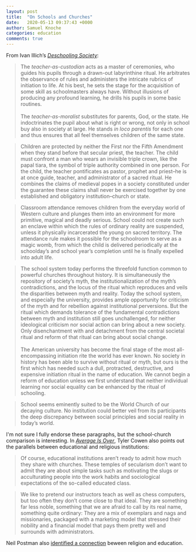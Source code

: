 ```yaml
---
layout: post
title:  "On Schools and Churches"
date:   2020-05-13 09:37:43 +0000
author: Samuel Knoche
categories: education
comments: true
---
```


From Ivan Illich’s [*Deschooling Society*](https://www.amazon.com/Deschooling-Society-Open-Forum-S-ebook/dp/B007EDLBBI/):

> The *teacher-as-custodian* acts as a master of ceremonies, who guides his pupils through a drawn-out labyrinthine ritual. He arbitrates the observance of rules and administers the intricate rubrics of initiation to life. At his best, he sets the stage for the acquisition of some skill as schoolmasters always have. Without illusions of producing any profound learning, he drills his pupils in some basic routines. <br/><br/>
The *teacher-as-moralist* substitutes for parents, God, or the state. He indoctrinates the pupil about what is right or wrong, not only in school buy also in society at large. He stands *in loco parentis* for each one and thus ensures that all feel themselves children of the same state.
 
> Children are protected by neither the First nor the Fifth Amendment when they stand before that secular priest, the teacher. The child must confront a man who wears an invisible triple crown, like the papal tiara, the symbol of triple authority combined in one person. For the child, the teacher pontificates as pastor, prophet and priest–he is at once guide, teacher, and administrator of a sacred ritual. He combines the claims of medieval popes in a society constituted under the guarantee these claims shall never be exercised together by one established and obligatory institution–church or state. 

> Classroom attendance removes children from the everyday world of Western culture and plunges them into an environment for more primitive, magical and deadly serious. School could not create such an enclave within which the rules of ordinary reality are suspended, unless it physically incarcerated the young on sacred territory. The attendance rule makes it possible for the schoolroom to serve as a magic womb, from which the child is delivered periodically at the schoolday’s and school year’s completion until he is finally expelled into adult life. 


> The school system today performs the threefold function common to powerful churches throughout history. It is simultaneously the repository of society’s myth, the institutionalization of the myth’s contradictions, and the locus of the ritual which reproduces and veils the disparities between myth and reality. Today the school system, and especially the university, provides ample opportunity for criticism of the myth and for rebellion against institutional perversions. But the ritual which demands tolerance of the fundamental contradictions between myth and institution still goes unchallenged, for neither ideological criticism nor social action can bring about a new society. Only disenchantment with and detachment from the central societal ritual and reform of that ritual can bring about social change. <br/><br/>
The American university has become the final stage of the most all-encompassing initiation rite the world has ever known. No society in history has been able to survive without ritual or myth, but ours is the first which has needed such a dull, protracted, destructive, and expensive initiation ritual in the name of education. We cannot begin a reform of education unless we first understand that neither individual learning nor social equality can be enhanced by the ritual of schooling. 

> School seems eminently suited to be the World Church of our decaying culture. No institution could better veil from its participants the deep discrepancy between social principles and social reality in today’s world. 
 

I'm not sure I fully endorse these paragraphs, but the school-church comparison is interesting. In [*Average Is Over*](https://www.amazon.com/Average-Over-Powering-America-Stagnation-ebook/dp/B00C1N5WOI), Tyler Cowen also points out the parallels between educational and religious institutions:

> Of course, educational institutions aren’t ready to admit how much they share with churches. These temples of secularism don’t want to admit they are about simple tasks such as motivating the slugs or acculturating people into the work habits and sociological expectations of the so-called educated class. 

> We like to pretend our instructors teach as well as chess computers, but too often they don’t come close to that ideal. They are something far less noble, something that we are afraid to call by its real name, something quite ordinary: They are a mix of exemplars and nags and missionaries, packaged with a marketing model that stressed their nobility and a financial model that pays them pretty well and surrounds with administrators. 

Neil Postman also [identified a connection](https://thememeticist.com/education/2020/04/06/end-of-education.html) beween religion and education.